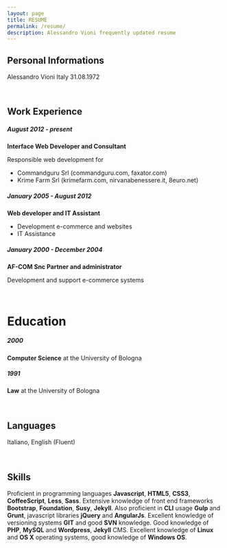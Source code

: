 ```yaml
---
layout: page
title: RESUME
permalink: /resume/
description: Alessandro Vioni frequently updated resume
---
```


## Personal Informations
Alessandro Vioni
Italy
31.08.1972

<br>

## Work Experience

##### August 2012 - present

**Interface Web Developer and Consultant**

Responsible web development for

- Commandguru Srl (commandguru.com, faxator.com)
- Krime Farm Srl (krimefarm.com, nirvanabenessere.it, 8euro.net)

##### January 2005 - August 2012

**Web developer and IT Assistant**

- Development e-commerce and websites
- IT Assistance

##### January 2000 - December 2004

**AF-COM Snc Partner and administrator**

Development and support e-commerce systems

<br>

# Education

##### 2000

**Computer Science** at the University of Bologna

##### 1991

**Law** at the University of Bologna

<br>

## Languages

Italiano, English (Fluent)

<br>

## Skills

Proficient in programming languages **Javascript**, **HTML5**, **CSS3**, **CoffeeScript**, **Less**, **Sass**. Extensive knowledge of front end frameworks **Bootstrap**, **Foundation**, **Susy**, **Jekyll**. Also proficient in **CLI** usage **Gulp** and **Grunt**, javascript libraries **jQuery** and **AngularJs**. Excellent knowledge of versioning systems **GIT** and good **SVN** knowledge. Good knowledge of **PHP**, **MySQL** and **Wordpress**, **Jekyll** CMS. Excellent knowledge of **Linux** and **OS X** operating systems, good knowledge of **Windows OS**.
